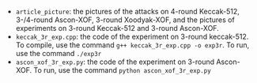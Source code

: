 - `article_picture`: the pictures of the attacks on 4-round Keccak-512, 3-/4-round Ascon-XOF, 3-round Xoodyak-XOF, and the pictures of experiments on 3-round Keccak-512 and 3-round Ascon-XOF.
- `keccak_3r_exp.cpp`: the code of the experiment on 3-round keccak-512. To compile, use the command `g++ keccak_3r_exp.cpp -o exp3r`. To run, use the command `./exp3r`
- `ascon_xof_3r_exp.py`: the code of the experiment on 3-round Ascon-XOF. To run, use the command `python ascon_xof_3r_exp.py`

